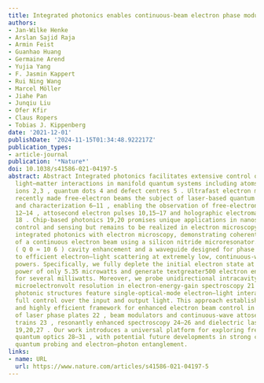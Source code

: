 ```yaml
---
title: Integrated photonics enables continuous-beam electron phase modulation
authors:
- Jan-Wilke Henke
- Arslan Sajid Raja
- Armin Feist
- Guanhao Huang
- Germaine Arend
- Yujia Yang
- F. Jasmin Kappert
- Rui Ning Wang
- Marcel Möller
- Jiahe Pan
- Junqiu Liu
- Ofer Kfir
- Claus Ropers
- Tobias J. Kippenberg
date: '2021-12-01'
publishDate: '2024-11-15T01:34:48.922217Z'
publication_types:
- article-journal
publication: '*Nature*'
doi: 10.1038/s41586-021-04197-5
abstract: Abstract Integrated photonics facilitates extensive control over fundamental
  light–matter interactions in manifold quantum systems including atoms 1 , trapped
  ions 2,3 , quantum dots 4 and defect centres 5 . Ultrafast electron microscopy has
  recently made free-electron beams the subject of laser-based quantum manipulation
  and characterization 6–11 , enabling the observation of free-electron quantum walks
  12–14 , attosecond electron pulses 10,15–17 and holographic electromagnetic imaging
  18 . Chip-based photonics 19,20 promises unique applications in nanoscale quantum
  control and sensing but remains to be realized in electron microscopy. Here we merge
  integrated photonics with electron microscopy, demonstrating coherent phase modulation
  of a continuous electron beam using a silicon nitride microresonator. The high-finesse
  ( Q 0 ≈ 10 6 ) cavity enhancement and a waveguide designed for phase matching lead
  to efficient electron–light scattering at extremely low, continuous-wave optical
  powers. Specifically, we fully deplete the initial electron state at a cavity-coupled
  power of only 5.35 microwatts and generate textgreater500 electron energy sidebands
  for several milliwatts. Moreover, we probe unidirectional intracavity fields with
  microelectronvolt resolution in electron-energy-gain spectroscopy 21 . The fibre-coupled
  photonic structures feature single-optical-mode electron–light interaction with
  full control over the input and output light. This approach establishes a versatile
  and highly efficient framework for enhanced electron beam control in the context
  of laser phase plates 22 , beam modulators and continuous-wave attosecond pulse
  trains 23 , resonantly enhanced spectroscopy 24–26 and dielectric laser acceleration
  19,20,27 . Our work introduces a universal platform for exploring free-electron
  quantum optics 28–31 , with potential future developments in strong coupling, local
  quantum probing and electron–photon entanglement.
links:
- name: URL
  url: https://www.nature.com/articles/s41586-021-04197-5
---
```

